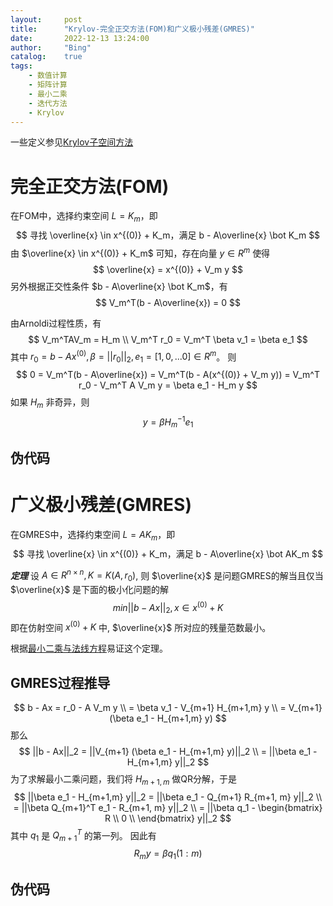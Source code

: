 ```yaml
---
layout:     post
title:      "Krylov-完全正交方法(FOM)和广义极小残差(GMRES)"
date:       2022-12-13 13:24:00
author:     "Bing"
catalog:    true
tags:
    - 数值计算
    - 矩阵计算
    - 最小二乘
    - 迭代方法
    - Krylov
---
```

一些定义参见[Krylov子空间方法](https://qiubinglin.github.io/2022/12/12/Krylov-subspace-method/)

# 完全正交方法(FOM)
在FOM中，选择约束空间 $L = K_m$，即
$$
    寻找 \overline{x} \in x^{(0)} + K_m，满足 b - A\overline{x} \bot K_m
$$
由 $\overline{x} \in x^{(0)} + K_m$ 可知，存在向量 $y \in R^m$ 使得
$$
    \overline{x} = x^{(0)} + V_m y
$$
另外根据正交性条件 $b - A\overline{x} \bot K_m$，有
$$
    V_m^T(b - A\overline{x}) = 0
$$

由Arnoldi过程性质，有
$$
    V_m^TAV_m = H_m
    \\
    V_m^T r_0 = V_m^T \beta v_1 = \beta e_1
$$
其中 $r_0 = b - Ax^{(0)}, \beta = ||r_0||_2, e_1 = [1,0,...0] \in R^m$。
则
$$
    0 = V_m^T(b - A\overline{x}) = V_m^T(b - A(x^{(0)} + V_m y)) = V_m^T r_0 - V_m^T A V_m y = \beta e_1 - H_m y
$$
如果 $H_m$ 非奇异，则
$$
    y = \beta H_m^{-1} e_1
$$

## 伪代码

# 广义极小残差(GMRES)
在GMRES中，选择约束空间 $L = AK_m$，即
$$
    寻找 \overline{x} \in x^{(0)} + K_m，满足 b - A\overline{x} \bot AK_m
$$

***定理***
设 $A \in R^{n \times n}, K = K(A, r_0)$, 则 $\overline{x}$ 是问题GMRES的解当且仅当 $\overline{x}$ 是下面的极小化问题的解
$$
    min||b - Ax||_2, x \in x^{(0)} + K
$$
即在仿射空间 $x^{(0)} + K$ 中, $\overline{x}$ 所对应的残量范数最小。

根据[最小二乘与法线方程](https://qiubinglin.github.io/2022/10/22/Least-Squares-and-Normal-Equation/)易证这个定理。

## GMRES过程推导
$$
    b - Ax = r_0 - A V_m y \\
           = \beta v_1 - V_{m+1} H_{m+1,m} y \\
           = V_{m+1} (\beta e_1 - H_{m+1,m} y)
$$
那么
$$
    ||b - Ax||_2 = ||V_{m+1} (\beta e_1 - H_{m+1,m} y)||_2 \\
    = ||\beta e_1 - H_{m+1,m} y||_2
$$
为了求解最小二乘问题，我们将 $H_{m+1,m}$ 做QR分解，于是
$$
    ||\beta e_1 - H_{m+1,m} y||_2 = ||\beta e_1 - Q_{m+1} R_{m+1, m} y||_2 \\
    = ||\beta Q_{m+1}^T e_1 - R_{m+1, m} y||_2 \\
    = ||\beta q_1 - \begin{bmatrix}
        R \\ 
        0 \\
    \end{bmatrix} y||_2
$$
其中 $q_1$ 是 $Q_{m+1}^T$ 的第一列。
因此有
$$
    R_m y = \beta q_1(1 : m)
$$

## 伪代码